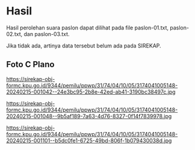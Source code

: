 # Hasil

Hasil perolehan suara paslon dapat dilihat pada file paslon-01.txt, paslon-02.txt, dan paslon-03.txt.

Jika tidak ada, artinya data tersebut belum ada pada SIREKAP.

## Foto C Plano

https://sirekap-obj-formc.kpu.go.id/9344/pemilu/ppwp/31/74/04/10/05/3174041005148-20240215-001042--24e3bc95-2b8e-42ed-ab41-3190bc38497c.jpg

https://sirekap-obj-formc.kpu.go.id/9344/pemilu/ppwp/31/74/04/10/05/3174041005148-20240215-001048--9b5af189-7a63-4d76-8327-0f14f7839978.jpg

https://sirekap-obj-formc.kpu.go.id/9344/pemilu/ppwp/31/74/04/10/05/3174041005148-20240215-001101--b5dc0fe1-6725-49bd-806f-1b079430038d.jpg
